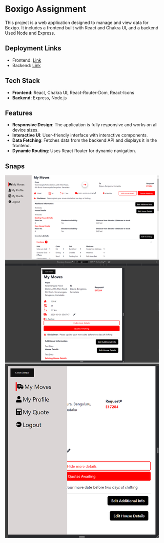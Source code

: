 # Boxigo Assignment

This project is a web application designed to manage and view data for Boxigo. It includes a frontend built with React and Chakra UI, and a backend Used Node and Express.

## Deployment Links

- Frontend: [Link](https://boxigogp.netlify.app/)
- Backend: [Link](https://server-boxigo.vercel.app/api/sample-data)

## Tech Stack

- **Frontend**: React, Chakra UI, React-Router-Dom, React-Icons
- **Backend**: Express, Node.js

## Features

- **Responsive Design**: The application is fully responsive and works on all device sizes.
- **Interactive UI**: User-friendly interface with interactive components.
- **Data Fetching**: Fetches data from the backend API and displays it in the frontend.
- **Dynamic Routing**: Uses React Router for dynamic navigation.


## Snaps

<img src="./Desktop.png" alt="Desktop">
<img src="./Tablet&Mobile.png" alt="Tablet and Mobile">
<img src="./Sidebar.png" alt="Sidebar">
